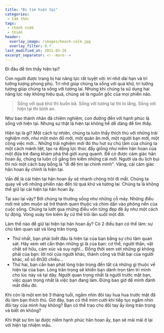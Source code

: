 ```yaml
---
title: "Đi tìm hiện tại"
categories:
 - tâm thức
tags:
 - chánh niệm
 - thiền
header:
  overlay_image: /images/beach-calm.jpg
  overlay_filter: 0.7
last_modified_at: 2021-03-26
excerpt_separator: <!--more-->
---
```


Đi đâu để tìm thấy hiện tại?

<!--more-->

Con người được trang bị hai năng lực rất tuyệt vời: trí nhớ dài hạn và trí tưởng tượng phong phú. Trí nhớ giúp chúng ta sống với quá khứ, trí tưởng tượng giúp chúng ta sống với tương lai. Nhưng khi chúng ta sử dụng hai năng lực này không hiệu quả, chúng sẽ là nguồn gốc của mọi phiền não.

> Sống với quá khữ thì buồn bã.
> Sống với tương lai thì lo lắng.
> Sống với hiện tại thì bình an.

Như bao thánh nhân đã chiêm nghiệm, con đường đến với hạnh phúc là sống với hiện tại. Nhưng sự thật là hiện tại không hề dễ dàng để tìm thấy.

Hiện tại là gì? Một cách tự nhiên, chúng ta luôn thấy thích thú với những trải nghiệm mới, như một món đồ mới, một quán ăn mới, một người bạn mới, một công việc mới... Những trải nghiệm mới đó thu hút sự chú tâm của chúng ta một cách mãnh liệt, tạo ra động lực thúc đẩy giống như niềm hân hoan của một đứa trẻ đang khám phá thế giới xung quanh. Để có được cảm giác hân hoan ấy, chúng ta luôn cố gắng tìm kiếm những cái mới. Người ưa du lịch bụi thì nói một cách bay bổng là "đi để tìm lại chính mình". Vâng, cái cảm giác hân hoan ấy chính là hiện tại.

Vấn đề là cái hiện tại hân hoan ấy sẽ nhanh chóng trôi đi mất. Chúng ta quay về với những phiền não đến từ quá khứ và tương lai. Chúng ta là không thể giữ lại cái hiện tại hân hoan ấy.

Tại sao lại vậy? Bởi chúng ta thường sống như những cỗ máy. Những điều mới mẻ sớm muộn sẽ trở thành quen thuộc và chìm dần vào phông nền của cuộc sống. Chúng ta lướt qua những điều vốn từng đẹp đẽ ấy như một cách tự động. Vòng xoáy tìm kiếm ấy cứ thế trôi lăn suốt một đời.

Làm thế nào để giữ lại hiện tại hân hoan ấy? Có 2 điều bạn có thể làm: sự chú tâm quan sát và lòng trân trọng. 

 - Thứ nhất, bạn phải biết đâu là hiện tại của bạn bằng sự chú tâm quan sát. Hãy xem xét cần thận những gì là của bạn: cơ thể, người thân, vật chất sở hữu, cảm xúc và suy nghĩ... Đồng thời xem xét những gì không phải của bạn: lời nói của người khác, thành công và thất bại của người khác, xổ số 6h30 chiều...
 - Thứ hai, bạn cần ban phát lòng trân trọng đến tất cả những gì thuộc về hiện tại của bạn. Lòng trân trọng sẽ khiến bạn dành trọn tâm trí mình cho lúc này và tại dây. Người quan trọng nhất là người trước mặt bạn, việc quan trọng nhất là việc bạn đang làm. Đừng bao giờ để mình đánh mất điều đó.

Khi còn là một em bé 3 tháng tuổi, ngắm nhìn đôi tay hua hua trước mặt đã đủ làm bạn thích thú. Giờ đây, bạn có thể mỉm cười khi tiếp tục ngắm nhìn đôi tay của mình hay không? Bạn có thể trao cho đôi tay ấy lòng trân trọng và biết ơn không?

Khi thật sự tìm lại được niềm hạnh phúc hân hoan ấy, bạn sẽ mãi mãi ở lại với hiện tại nhiệm mầu.